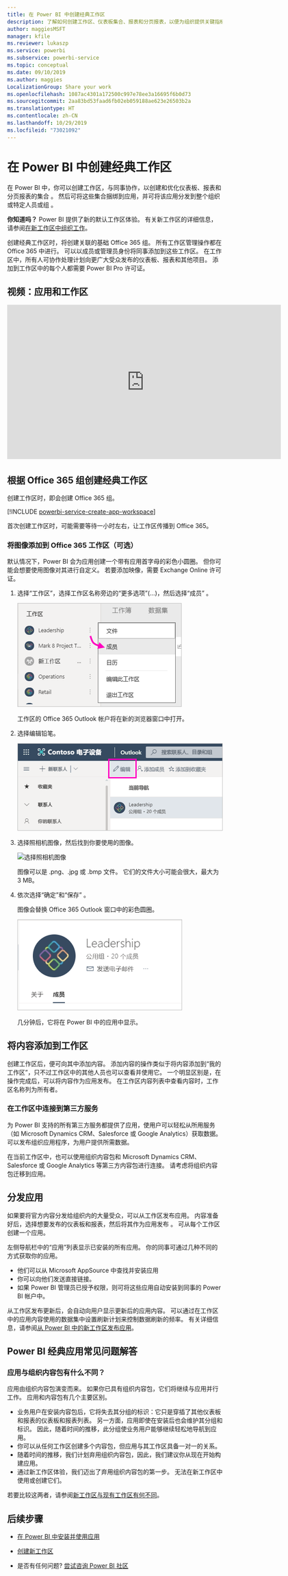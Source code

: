 ```yaml
---
title: 在 Power BI 中创建经典工作区
description: 了解如何创建工作区、仪表板集合、报表和分页报表，以便为组织提供关键指标。
author: maggiesMSFT
manager: kfile
ms.reviewer: lukaszp
ms.service: powerbi
ms.subservice: powerbi-service
ms.topic: conceptual
ms.date: 09/10/2019
ms.author: maggies
LocalizationGroup: Share your work
ms.openlocfilehash: 1087ac4301a172500c997e78ee3a16695f6b0d73
ms.sourcegitcommit: 2aa83bd53faad6fb02eb059188ae623e26503b2a
ms.translationtype: HT
ms.contentlocale: zh-CN
ms.lasthandoff: 10/29/2019
ms.locfileid: "73021092"
---
```

# <a name="create-classic-workspaces-in-power-bi"></a>在 Power BI 中创建经典工作区

在 Power BI 中，你可以创建工作区，与同事协作，以创建和优化仪表板、报表和分页报表的集合  。 然后可将这些集合捆绑到应用，并可将该应用分发到整个组织或特定人员或组  。 

**你知道吗？** Power BI 提供了新的默认工作区体验。 有关新工作区的详细信息，请参阅[在新工作区中组织工作](service-new-workspaces.md)。 

创建经典工作区时，将创建关联的基础 Office 365 组。 所有工作区管理操作都在 Office 365 中进行。 可以以成员或管理员身份将同事添加到这些工作区。 在工作区中，所有人可协作处理计划向更广大受众发布的仪表板、报表和其他项目。 添加到工作区中的每个人都需要 Power BI Pro 许可证。 

## <a name="video-apps-and-workspaces"></a>视频：应用和工作区
<iframe width="640" height="360" src="https://www.youtube.com/embed/Ey5pyrr7Lk8?showinfo=0" frameborder="0" allowfullscreen></iframe>

## <a name="create-a-classic-workspace-based-on-an-office-365-group"></a>根据 Office 365 组创建经典工作区

创建工作区时，即会创建 Office 365 组。

[!INCLUDE [powerbi-service-create-app-workspace](./includes/powerbi-service-create-app-workspace.md)]

首次创建工作区时，可能需要等待一小时左右，让工作区传播到 Office 365。 

### <a name="add-an-image-to-your-office-365-workspace-optional"></a>将图像添加到 Office 365 工作区（可选）
默认情况下，Power BI 会为应用创建一个带有应用首字母的彩色小圆圈。 但你可能会想要使用图像对其进行自定义。 若要添加映像，需要 Exchange Online 许可证。

1. 选择“工作区”，选择工作区名称旁边的“更多选项”(…)，然后选择“成员”    。 
   
     ![选择工作区成员](media/service-create-workspaces/power-bi-workspace-old-members.png)
   
    工作区的 Office 365 Outlook 帐户将在新的浏览器窗口中打开。
2. 选择编辑铅笔。 
   
     ![Office 365 铅笔图标](media/service-create-workspaces/power-bi-workspace-old-edit-group.png)
3. 选择照相机图像，然后找到你要使用的图像。
   
     ![选择照相机图像](media/service-create-workspaces/power-bi-workspace-old-camera.png)

     图像可以是 .png、.jpg 或 .bmp 文件。 它们的文件大小可能会很大，最大为 3 MB。 

4. 依次选择“确定”和“保存”   。
   
    图像会替换 Office 365 Outlook 窗口中的彩色圆圈。 
   
     ![自定义映像](media/service-create-workspaces/power-bi-workspace-old-new-image.png)
   
    几分钟后，它将在 Power BI 中的应用中显示。

## <a name="add-content-to-your-workspace"></a>将内容添加到工作区

创建工作区后，便可向其中添加内容。 添加内容的操作类似于将内容添加到“我的工作区”，只不过工作区中的其他人员也可以查看并使用它。 一个明显区别是，在操作完成后，可以将内容作为应用发布。 在工作区内容列表中查看内容时，工作区名称列为所有者。

### <a name="connect-to-third-party-services-in-workspaces"></a>在工作区中连接到第三方服务

为 Power BI 支持的所有第三方服务都提供了应用，使用户可以轻松从所用服务（如 Microsoft Dynamics CRM、Salesforce 或 Google Analytics）获取数据。 可以发布组织应用程序，为用户提供所需数据。

在当前工作区中，也可以使用组织内容包和 Microsoft Dynamics CRM、Salesforce 或 Google Analytics 等第三方内容包进行连接。 请考虑将组织内容包迁移到应用。

## <a name="distribute-an-app"></a>分发应用

如果要将官方内容分发给组织内的大量受众，可以从工作区发布应用。  内容准备好后，选择想要发布的仪表板和报表，然后将其作为应用发布  。 可从每个工作区创建一个应用。

左侧导航栏中的“应用”列表显示已安装的所有应用。 你的同事可通过几种不同的方式获取你的应用。 
- 他们可以从 Microsoft AppSource 中查找并安装应用
- 你可以向他们发送直接链接。 
- 如果 Power BI 管理员已授予权限，则可将这些应用自动安装到同事的 Power BI 帐户中。 

从工作区发布更新后，会自动向用户显示更新后的应用内容。 可以通过在工作区中的应用内容使用的数据集中设置刷新计划来控制数据刷新的频率。 有关详细信息，请参阅[从 Power BI 中的新工作区发布应用](service-create-distribute-apps.md)。

## <a name="power-bi-classic-apps-faq"></a>Power BI 经典应用常见问题解答

### <a name="how-are-apps-different-from-organizational-content-packs"></a>应用与组织内容包有什么不同？
应用由组织内容包演变而来。 如果你已具有组织内容包，它们将继续与应用并行工作。 应用和内容包有几个主要区别。 

* 业务用户在安装内容包后，它将失去其分组的标识：它只是穿插了其他仪表板和报表的仪表板和报表列表。 另一方面，应用即使在安装后也会维护其分组和标识。 因此，随着时间的推移，此分组使业务用户能够继续轻松地导航到应用。
* 你可以从任何工作区创建多个内容包，但应用与其工作区具备一对一的关系。 
* 随着时间的推移，我们计划弃用组织内容包，因此，我们建议你从现在开始构建应用。  
* 通过新工作区体验，我们迈出了弃用组织内容包的第一步。 无法在新工作区中使用或创建它们。

若要比较这两者，请参阅[新工作区与现有工作区有何不同](service-new-workspaces.md#how-the-new-workspaces-are-different)。 

## <a name="next-steps"></a>后续步骤
* [在 Power BI 中安装并使用应用](service-create-distribute-apps.md)
- [创建新工作区](service-create-the-new-workspaces.md)
* 是否有任何问题? [尝试咨询 Power BI 社区](http://community.powerbi.com/)
